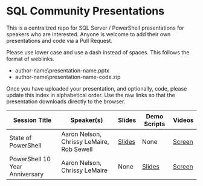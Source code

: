 # SQL Community Presentations

This is a centralized repo for SQL Server / PowerShell presentations for speakers who are interested. Anyone is welcome to add their own presentations and code via a Pull Request.

Please use lower case and use a dash instead of spaces. This follows the format of weblinks. 

* author-name\presentation-name.pptx
* author-name\presentation-name-code.zip

Once you have uploaded your presentation, and optionally, code, please update this index in alphabetical order. Use the raw links so that the presentation downloads directly to the browser.

| Session Title  | Speaker(s) | Slides | Demo Scripts | Videos |
| ------------- | ------------- | ------------- | ------------- | ------------- |
| State of PowerShell  | Aaron Nelson, Chrissy LeMaire, Rob Sewell | [Slides](/https://github.com/sqlcollaborative/community-presentations/raw/master/aaron-nelson-chrissy-lemaire-rob-sewell/state-of-powershell-july-2016.pptx) | None | [Screen](https://www.youtube.com/watch?v=rc6lwiTE9GI)
| PowerShell 10 Year Anniversary  | Aaron Nelson, Chrissy LeMaire | None | [Slides](https://github.com/sqlcollaborative/community-presentations/raw/master/chrissy-lemaire-aaron-nelson/powershell-10th-anniversary.pptx) | [Screen](https://channel9.msdn.com/Events/PowerShell-Team/PowerShell-10-Year-Anniversary/SQL-Server-Cmdlets-and-Community-Involvement)

